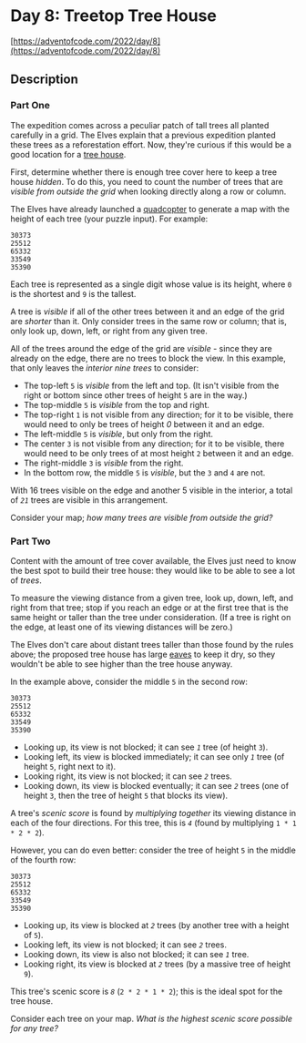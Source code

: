 # Day 8: Treetop Tree House

[https://adventofcode.com/2022/day/8](https://adventofcode.com/2022/day/8)

## Description

### Part One

The expedition comes across a peculiar patch of tall trees all planted carefully in a grid. The Elves explain that a
previous expedition planted these trees as a reforestation effort. Now, they're curious if this would be a good location
for a [tree house](https://en.wikipedia.org/wiki/Tree_house).

First, determine whether there is enough tree cover here to keep a tree house _hidden_. To do this, you need to count
the number of trees that are _visible from outside the grid_ when looking directly along a row or column.

The Elves have already launched a [quadcopter](https://en.wikipedia.org/wiki/Quadcopter) to generate a map with the
height of each tree (<span title="The Elves have already launched a quadcopter (your puzzle input).">your puzzle
input</span>). For example:

    30373
    25512
    65332
    33549
    35390

Each tree is represented as a single digit whose value is its height, where `0` is the shortest and `9` is the tallest.

A tree is _visible_ if all of the other trees between it and an edge of the grid are _shorter_ than it. Only consider
trees in the same row or column; that is, only look up, down, left, or right from any given tree.

All of the trees around the edge of the grid are _visible_ - since they are already on the edge, there are no trees to
block the view. In this example, that only leaves the _interior nine trees_ to consider:

- The top-left `5` is _visible_ from the left and top. (It isn't visible from the right or bottom since other trees of
  height `5` are in the way.)
- The top-middle `5` is _visible_ from the top and right.
- The top-right `1` is not visible from any direction; for it to be visible, there would need to only be trees of height
  _0_ between it and an edge.
- The left-middle `5` is _visible_, but only from the right.
- The center `3` is not visible from any direction; for it to be visible, there would need to be only trees of at most
  height `2` between it and an edge.
- The right-middle `3` is _visible_ from the right.
- In the bottom row, the middle `5` is _visible_, but the `3` and `4` are not.

With 16 trees visible on the edge and another 5 visible in the interior, a total of _`21`_ trees are visible in this
arrangement.

Consider your map; _how many trees are visible from outside the grid?_

### Part Two

Content with the amount of tree cover available, the Elves just need to know the best spot to build their tree house:
they would like to be able to see a lot of _trees_.

To measure the viewing distance from a given tree, look up, down, left, and right from that tree; stop if you reach an
edge or at the first tree that is the same height or taller than the tree under consideration. (If a tree is right on
the edge, at least one of its viewing distances will be zero.)

The Elves don't care about distant trees taller than those found by the rules above; the proposed tree house has large
[eaves](https://en.wikipedia.org/wiki/Eaves) to keep it dry, so they wouldn't be able to see higher than the tree house
anyway.

In the example above, consider the middle `5` in the second row:

    30373
    25512
    65332
    33549
    35390

- Looking up, its view is not blocked; it can see _`1`_ tree (of height `3`).
- Looking left, its view is blocked immediately; it can see only _`1`_ tree (of height `5`, right next to it).
- Looking right, its view is not blocked; it can see _`2`_ trees.
- Looking down, its view is blocked eventually; it can see _`2`_ trees (one of height `3`, then the tree of height `5`
  that blocks its view).

A tree's _scenic score_ is found by _multiplying together_ its viewing distance in each of the four directions. For this
tree, this is _`4`_ (found by multiplying `1 * 1 * 2 * 2`).

However, you can do even better: consider the tree of height `5` in the middle of the fourth row:

    30373
    25512
    65332
    33549
    35390

- Looking up, its view is blocked at _`2`_ trees (by another tree with a height of `5`).
- Looking left, its view is not blocked; it can see _`2`_ trees.
- Looking down, its view is also not blocked; it can see _`1`_ tree.
- Looking right, its view is blocked at _`2`_ trees (by a massive tree of height `9`).

This tree's scenic score is _`8`_ (`2 * 2 * 1 * 2`); this is the ideal spot for the tree house.

Consider each tree on your map. _What is the highest scenic score possible for any tree?_
